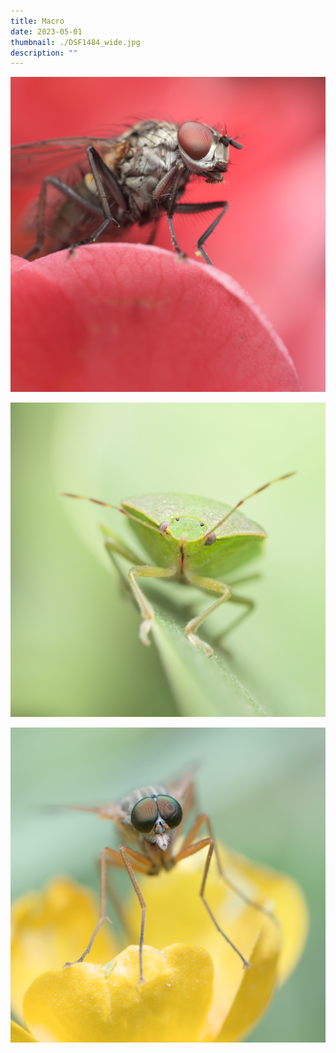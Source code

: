 ```yaml
---
title: Macro
date: 2023-05-01
thumbnail: ./DSF1484_wide.jpg
description: ""
---
```


![Fly](./DSF1105.jpg "Fly")

![Green stink bug](./DSF1484.jpg "Green stink bug")

![Fly](./DSF1650.jpg "Fly")
